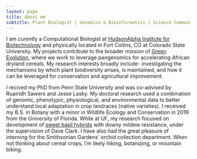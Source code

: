 ```yaml
---
layout: page
title: About me
subtitle: Plant Biologist | Genomics & Bioinformatics | Science Communication
---
```

I am curently a Computational Biologist at [HudsonAlpha Institute for Biotechnology](https://www.hudsonalpha.org/?gad_source=1&gbraid=0AAAAACPIDCRpaufj82kFrQSVyESKvKbvw&gclid=CjwKCAjw8IfABhBXEiwAxRHlsBDgHQM1O1Dokl0ET_AyIvRWH3wrZzlv1tbgvVaqgj4di2YlycvzahoCLKgQAvD_BwE) and physically located in Fort Collins, CO at Colorado State University. My projects contribute to the broader mission of [Green Evolution](https://www.green-evolution.org/home), where we work to leverage pangenomics for accelerating African dryland cereals. My research interests broadly include- investigating the mechanisms by which plant biodiversity arises, is maintained, and how it can be leveraged for conservation and agricultural improvement. 

I recived my PhD from Penn State University and was co-advised by Ruairidh Sawers and Jesse Lasky. My doctoral research used a combination of genomic, phenotypic, physiological, and environmental data to better understand local adaptation in crop landraces (native varieties). I received my B.S. in Botany with a minor in Wildlife Ecology and Conservation in 2019 from the University of Florida. While at UF, my research focused on development of [sweet basil hybrids](https://www.provenwinners.com/plants/ocimum/pesto-besto-sweet-italian-basil-ocimum-hybrid) with downy mildew resistance, under the supervision of Dave Clark. I have also had the great pleasure of interning for the Smithsonian Gardens’ orchid collection department. When not thinking about cereal crops, I’m likely hiking, botanizing, or mountain biking.
